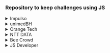 <h3>Repository to keep challenges using JS</h3>

<details>
  <summary>Impulso</summary>

- [tri-du](https://github.com/alfeups/challengesjs/blob/main/impulsojs/TriDu.js)
- [patinhos](https://github.com/alfeups/challengesjs/blob/main/impulsojs/Patinhos.js)
- [pedra-papel-ataque](https://github.com/alfeups/challengesjs/blob/main/impulsojs/PedraPapelAtaque.js)
- [arrayspares](https://github.com/alfeups/challengesjs/blob/main/impulsojs/ArraysPares.js)
- [reveillon-copacabana](https://github.com/alfeups/challengesjs/blob/main/impulsojs/ReveillonCopacabana.js)
- [dragão-berrador-world](https://github.com/alfeups/challengesjs/blob/main/impulsojs/DragaoBerradorWorld.js)
- [ddd](https://github.com/alfeups/challengesjs/blob/main/impulsojs/DDD.js)
  
  </details>
  
<details>
  <summary>unimedBH</summary>
  
- [time-travel](https://github.com/alfeups/challengesjs/blob/main/unimedbc/AndandoNoTempo.js)
- [animal](https://github.com/alfeups/challengesjs/blob/main/unimedbc/Animal.js)
- [salary-raise](https://github.com/alfeups/challengesjs/blob/main/unimedbc/AumentoSalario.js)
- [divisores](https://github.com/alfeups/challengesjs/blob/main/unimedbc/Divisores.js)
- [factorial](https://github.com/alfeups/challengesjs/blob/main/unimedbc/FactorialSimples.js#L9)

 </details>


<details>
<summary>Orange Tech</summary>

- [somando-multiplos](https://github.com/alfeups/challengesjs/blob/3ea3b8c5c74b0a196b57be67787354ead3059f5b/orangetech/SomandoMultiplos.js)

</details>

<details>
<summary>NTT DATA</summary>

- [somando-pares](https://github.com/alfeups/challengesjs/blob/3ea3b8c5c74b0a196b57be67787354ead3059f5b/nttdata/SomaDePares.js)
- [triangle-coins](https://github.com/alfeups/challengesjs/blob/3ea3b8c5c74b0a196b57be67787354ead3059f5b/nttdata/TriangleCoins.js)

</details>


<details>
<summary>Bee Crowd</summary>

- [Banknotes.js](https://github.com/alfeups/challengesjs/blob/b4a991537da45c43fcbc1008610ed8513e79a3bd/beecrowd/Banknotes.js)
- [Consume](https://github.com/alfeups/challengesjs/blob/b4a991537da45c43fcbc1008610ed8513e79a3bd/beecrowd/Consume.js)
- [Consumption](https://github.com/alfeups/challengesjs/blob/b4a991537da45c43fcbc1008610ed8513e79a3bd/beecrowd/Consumption.js)
- [dancing-sentences](https://github.com/alfeups/challengesjs/blob/7dd21bbf922c578ebc71187f178da2a859c48011/beecrowd/DancingSentence.js)
- [Distance](https://github.com/alfeups/challengesjs/blob/b4a991537da45c43fcbc1008610ed8513e79a3bd/beecrowd/Distance.js)
- [Distance Between Two Points](https://github.com/alfeups/challengesjs/blob/b4a991537da45c43fcbc1008610ed8513e79a3bd/beecrowd/DistanceBetweenTwoPoints.js)
- [Fuel Spent](https://github.com/alfeups/challengesjs/blob/b4a991537da45c43fcbc1008610ed8513e79a3bd/beecrowd/FuelSpent.js)
- [Parenthesis Balance I](https://github.com/alfeups/challengesjs/blob/b4a991537da45c43fcbc1008610ed8513e79a3bd/beecrowd/ParenthesisBalanceI.js)
- [Sphere](https://github.com/alfeups/challengesjs/blob/b4a991537da45c43fcbc1008610ed8513e79a3bd/beecrowd/Sphere.js)
- [TheGreatest](https://github.com/alfeups/challengesjs/blob/b4a991537da45c43fcbc1008610ed8513e79a3bd/beecrowd/TheGreatest.js)


</details>

<details>
<summary>JS Developer</summary>

- [calculo-salarial](https://github.com/alfeups/challengesjs/blob/main/jsdeveloper/CalculoSalarial.js)
- [calculo-simples](https://github.com/alfeups/challengesjs/blob/main/jsdeveloper/CalculoSimples.js)
- [distanciaentrepontos](https://github.com/alfeups/challengesjs/blob/main/jsdeveloper/DistanciaEntreDoisPontos.js)
</details>
